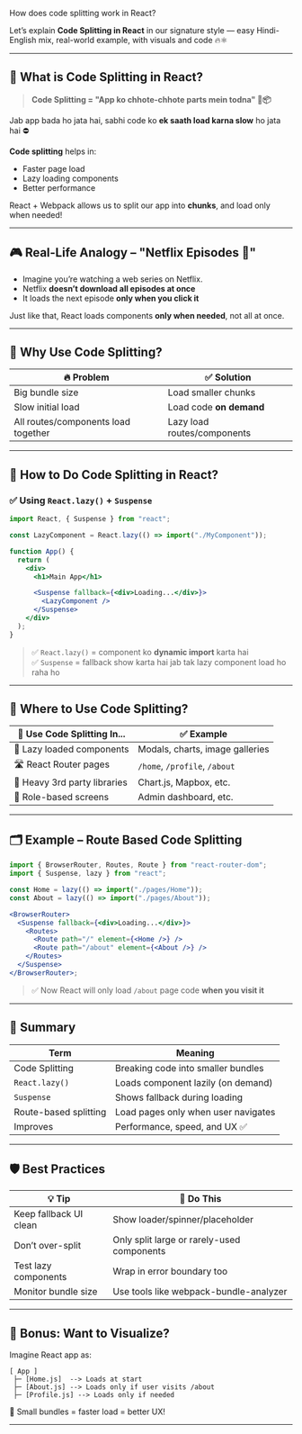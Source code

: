 How does code splitting work in React?

Let’s explain **Code Splitting in React** in our signature style — easy Hindi-English mix, real-world example, with visuals and code 🔥⚛️

---

## 🎯 What is Code Splitting in React?

> **Code Splitting = "App ko chhote-chhote parts mein todna" 🔪📦**

Jab app bada ho jata hai, sabhi code ko **ek saath load karna slow** ho jata hai ⛔

**Code splitting** helps in:

- Faster page load
- Lazy loading components
- Better performance

React + Webpack allows us to split our app into **chunks**, and load only when needed!

---

## 🎮 Real-Life Analogy – "Netflix Episodes 🍿"

- Imagine you’re watching a web series on Netflix.
- Netflix **doesn’t download all episodes at once**
- It loads the next episode **only when you click it**

Just like that, React loads components **only when needed**, not all at once.

---

## 🧠 Why Use Code Splitting?

| 🔥 Problem                          | ✅ Solution                 |
| ----------------------------------- | --------------------------- |
| Big bundle size                     | Load smaller chunks         |
| Slow initial load                   | Load code **on demand**     |
| All routes/components load together | Lazy load routes/components |

---

## 🔧 How to Do Code Splitting in React?

### ✅ Using `React.lazy()` + `Suspense`

```jsx
import React, { Suspense } from "react";

const LazyComponent = React.lazy(() => import("./MyComponent"));

function App() {
  return (
    <div>
      <h1>Main App</h1>

      <Suspense fallback={<div>Loading...</div>}>
        <LazyComponent />
      </Suspense>
    </div>
  );
}
```

> ✅ `React.lazy()` = component ko **dynamic import** karta hai  
> ✅ `Suspense` = fallback show karta hai jab tak lazy component load ho raha ho

---

## 🧭 Where to Use Code Splitting?

| 📍 Use Code Splitting In...  | ✅ Example                      |
| ---------------------------- | ------------------------------- |
| 🔁 Lazy loaded components    | Modals, charts, image galleries |
| 🛣️ React Router pages        | `/home`, `/profile`, `/about`   |
| 🧰 Heavy 3rd party libraries | Chart.js, Mapbox, etc.          |
| 👥 Role-based screens        | Admin dashboard, etc.           |

---

## 🗂️ Example – Route Based Code Splitting

```jsx
import { BrowserRouter, Routes, Route } from "react-router-dom";
import { Suspense, lazy } from "react";

const Home = lazy(() => import("./pages/Home"));
const About = lazy(() => import("./pages/About"));

<BrowserRouter>
  <Suspense fallback={<div>Loading...</div>}>
    <Routes>
      <Route path="/" element={<Home />} />
      <Route path="/about" element={<About />} />
    </Routes>
  </Suspense>
</BrowserRouter>;
```

> ✅ Now React will only load `/about` page code **when you visit it**

---

## 🧠 Summary

| Term                  | Meaning                             |
| --------------------- | ----------------------------------- |
| Code Splitting        | Breaking code into smaller bundles  |
| `React.lazy()`        | Loads component lazily (on demand)  |
| `Suspense`            | Shows fallback during loading       |
| Route-based splitting | Load pages only when user navigates |
| Improves              | Performance, speed, and UX ✅       |

---

## 🛡️ Best Practices

| 💡 Tip                 | 📌 Do This                                 |
| ---------------------- | ------------------------------------------ |
| Keep fallback UI clean | Show loader/spinner/placeholder            |
| Don’t over-split       | Only split large or rarely-used components |
| Test lazy components   | Wrap in error boundary too                 |
| Monitor bundle size    | Use tools like webpack-bundle-analyzer     |

---

## 🧪 Bonus: Want to Visualize?

Imagine React app as:

```
[ App ]
 ├─ [Home.js]  --> Loads at start
 ├─ [About.js] --> Loads only if user visits /about
 ├─ [Profile.js] --> Loads only if needed
```

🎯 Small bundles = faster load = better UX!

---
